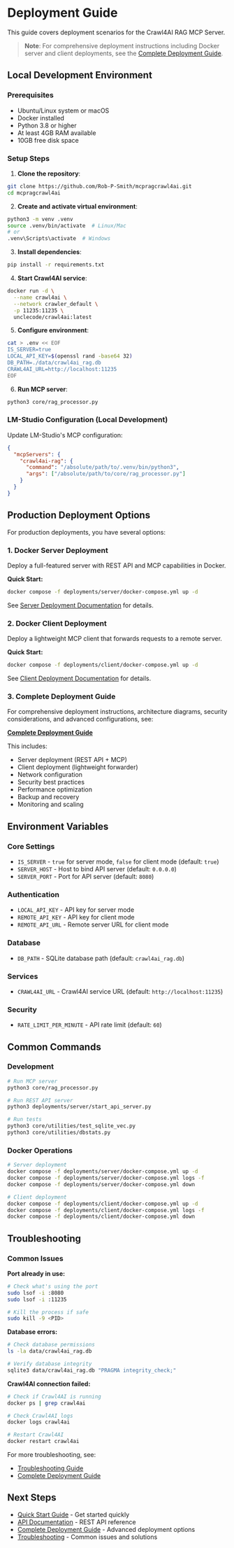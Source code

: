 # Deployment Guide

This guide covers deployment scenarios for the Crawl4AI RAG MCP Server.

> **Note**: For comprehensive deployment instructions including Docker server and client deployments, see the [Complete Deployment Guide](../deployments.md).

## Local Development Environment

### Prerequisites
- Ubuntu/Linux system or macOS
- Docker installed
- Python 3.8 or higher
- At least 4GB RAM available
- 10GB free disk space

### Setup Steps

1. **Clone the repository**:
```bash
git clone https://github.com/Rob-P-Smith/mcpragcrawl4ai.git
cd mcpragcrawl4ai
```

2. **Create and activate virtual environment**:
```bash
python3 -m venv .venv
source .venv/bin/activate  # Linux/Mac
# or
.venv\Scripts\activate  # Windows
```

3. **Install dependencies**:
```bash
pip install -r requirements.txt
```

4. **Start Crawl4AI service**:
```bash
docker run -d \
  --name crawl4ai \
  --network crawler_default \
  -p 11235:11235 \
  unclecode/crawl4ai:latest
```

5. **Configure environment**:
```bash
cat > .env << EOF
IS_SERVER=true
LOCAL_API_KEY=$(openssl rand -base64 32)
DB_PATH=./data/crawl4ai_rag.db
CRAWL4AI_URL=http://localhost:11235
EOF
```

6. **Run MCP server**:
```bash
python3 core/rag_processor.py
```

### LM-Studio Configuration (Local Development)

Update LM-Studio's MCP configuration:

```json
{
  "mcpServers": {
    "crawl4ai-rag": {
      "command": "/absolute/path/to/.venv/bin/python3",
      "args": ["/absolute/path/to/core/rag_processor.py"]
    }
  }
}
```

## Production Deployment Options

For production deployments, you have several options:

### 1. Docker Server Deployment
Deploy a full-featured server with REST API and MCP capabilities in Docker.

**Quick Start:**
```bash
docker compose -f deployments/server/docker-compose.yml up -d
```

See [Server Deployment Documentation](../../deployments/server/README.md) for details.

### 2. Docker Client Deployment
Deploy a lightweight MCP client that forwards requests to a remote server.

**Quick Start:**
```bash
docker compose -f deployments/client/docker-compose.yml up -d
```

See [Client Deployment Documentation](../../deployments/client/README.md) for details.

### 3. Complete Deployment Guide
For comprehensive deployment instructions, architecture diagrams, security considerations, and advanced configurations, see:

**[Complete Deployment Guide](../deployments.md)**

This includes:
- Server deployment (REST API + MCP)
- Client deployment (lightweight forwarder)
- Network configuration
- Security best practices
- Performance optimization
- Backup and recovery
- Monitoring and scaling

## Environment Variables

### Core Settings
- `IS_SERVER` - `true` for server mode, `false` for client mode (default: `true`)
- `SERVER_HOST` - Host to bind API server (default: `0.0.0.0`)
- `SERVER_PORT` - Port for API server (default: `8080`)

### Authentication
- `LOCAL_API_KEY` - API key for server mode
- `REMOTE_API_KEY` - API key for client mode
- `REMOTE_API_URL` - Remote server URL for client mode

### Database
- `DB_PATH` - SQLite database path (default: `crawl4ai_rag.db`)

### Services
- `CRAWL4AI_URL` - Crawl4AI service URL (default: `http://localhost:11235`)

### Security
- `RATE_LIMIT_PER_MINUTE` - API rate limit (default: `60`)

## Common Commands

### Development
```bash
# Run MCP server
python3 core/rag_processor.py

# Run REST API server
python3 deployments/server/start_api_server.py

# Run tests
python3 core/utilities/test_sqlite_vec.py
python3 core/utilities/dbstats.py
```

### Docker Operations
```bash
# Server deployment
docker compose -f deployments/server/docker-compose.yml up -d
docker compose -f deployments/server/docker-compose.yml logs -f
docker compose -f deployments/server/docker-compose.yml down

# Client deployment
docker compose -f deployments/client/docker-compose.yml up -d
docker compose -f deployments/client/docker-compose.yml logs -f
docker compose -f deployments/client/docker-compose.yml down
```

## Troubleshooting

### Common Issues

**Port already in use:**
```bash
# Check what's using the port
sudo lsof -i :8080
sudo lsof -i :11235

# Kill the process if safe
sudo kill -9 <PID>
```

**Database errors:**
```bash
# Check database permissions
ls -la data/crawl4ai_rag.db

# Verify database integrity
sqlite3 data/crawl4ai_rag.db "PRAGMA integrity_check;"
```

**Crawl4AI connection failed:**
```bash
# Check if Crawl4AI is running
docker ps | grep crawl4ai

# Check Crawl4AI logs
docker logs crawl4ai

# Restart Crawl4AI
docker restart crawl4ai
```

For more troubleshooting, see:
- [Troubleshooting Guide](troubleshooting.md)
- [Complete Deployment Guide](../deployments.md#troubleshooting)

## Next Steps

- [Quick Start Guide](quick-start.md) - Get started quickly
- [API Documentation](../API_README.md) - REST API reference
- [Complete Deployment Guide](../deployments.md) - Advanced deployment options
- [Troubleshooting](troubleshooting.md) - Common issues and solutions
